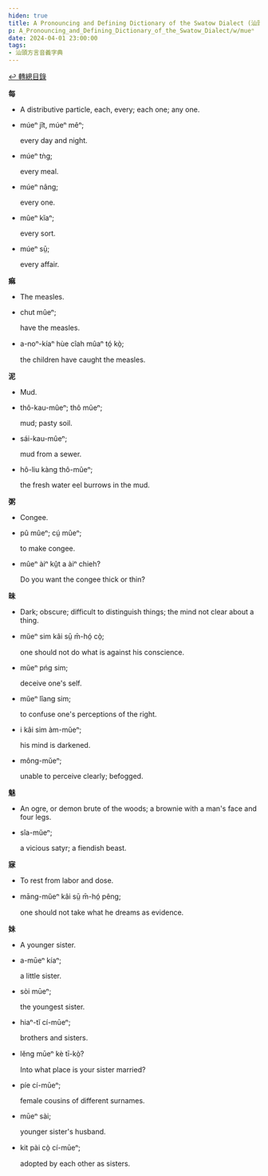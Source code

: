 ```yaml
---
hiden: true
title: A Pronouncing and Defining Dictionary of the Swatow Dialect (汕頭方言音義字典) / mueⁿ
p: A_Pronouncing_and_Defining_Dictionary_of_the_Swatow_Dialect/w/mueⁿ
date: 2024-04-01 23:00:00
tags: 
- 汕頭方言音義字典
---
```


[↩️ 轉總目錄](/A_Pronouncing_and_Defining_Dictionary_of_the_Swatow_Dialect)


**每**
- A distributive particle, each, every; each one; any one.

- múeⁿ jît, múeⁿ mêⁿ;

  every day and night.

- múeⁿ tǹg;

  every meal.

- múeⁿ nâng;

  every one.

- mûeⁿ kĭaⁿ;

  every sort.

- múeⁿ sṳ̄;

  every affair.

**痲**
- The measles.

- chut mûeⁿ;

  have the measles.

- a-noⁿ-kíaⁿ hùe cîah mûaⁿ tó̤ kò̤;

  the children have caught the measles.

**泥**
- Mud.

- thô-kau-mûeⁿ; thô mûeⁿ;

  mud; pasty soil.

- sái-kau-mûeⁿ;

  mud from a sewer.

- hô-liu kàng thô-mûeⁿ;

  the fresh water eel burrows in the mud.

**粥**
- Congee.

- pû mûeⁿ; cṳ́ mûeⁿ;

  to make congee.

- mûeⁿ àiⁿ kṳ̂t a àiⁿ chieh?

  Do you want the congee thick or thin?

**昧**
- Dark; obscure; difficult to distinguish things; the mind not clear about a thing.

- mŭeⁿ sim kâi sṳ̄ m̄-hó̤ cò̤;

  one should not do what is against his conscience.

- mŭeⁿ pńg sim;

  deceive one's self.

- mŭeⁿ lîang sim;

  to confuse one's perceptions of the right.

- i kâi sim àm-mŭeⁿ;

  his mind is darkened.

- mông-mŭeⁿ;

  unable to perceive clearly; befogged.

**魅**
- An ogre, or demon brute of the woods; a brownie with a man's face and four legs.

- sîa-mŭeⁿ;

  a vicious satyr; a fiendish beast.

**寐**
- To rest from labor and dose.

- māng-mŭeⁿ kâi sṳ̄ m̄-hó̤  pêng;

  one should not take what he dreams as evidence.

**妹**
- A younger sister.

- a-mūeⁿ kíaⁿ;

  a little sister.

- sòi mūeⁿ;

  the youngest sister.

- hiaⁿ-tĭ cí-mūeⁿ;

  brothers and sisters.

- lĕng mūeⁿ kè tī-kò̤?

  Into what place is your sister married?

- píe cí-mūeⁿ;

  female cousins of different surnames.

- mūeⁿ sài;

  younger sister's husband.

- kit pài cò̤ cí-mūeⁿ;

  adopted by each other as sisters.